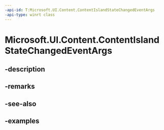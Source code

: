 ```yaml
---
-api-id: T:Microsoft.UI.Content.ContentIslandStateChangedEventArgs
-api-type: winrt class
---
```


# Microsoft.UI.Content.ContentIslandStateChangedEventArgs

<!--
public sealed class ContentIslandStateChangedEventArgs
-->


## -description

## -remarks

## -see-also

## -examples


